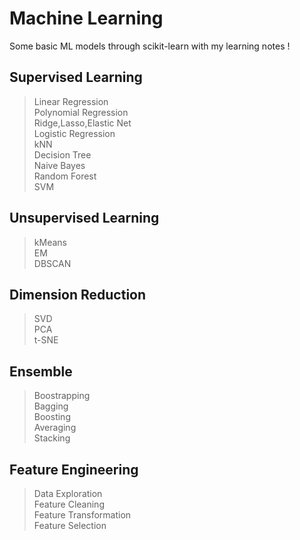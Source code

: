 # Machine Learning
Some basic ML models through scikit-learn with my learning notes !

## Supervised Learning
> Linear Regression  
> Polynomial Regression  
> Ridge,Lasso,Elastic Net  
> Logistic Regression  
> kNN  
> Decision Tree  
> Naive Bayes  
> Random Forest  
> SVM  


## Unsupervised Learning
> kMeans  
> EM  
> DBSCAN  

## Dimension Reduction
> SVD  
> PCA  
> t-SNE  

## Ensemble
> Boostrapping  
> Bagging  
> Boosting  
> Averaging  
> Stacking  

## Feature Engineering
> Data Exploration  
> Feature Cleaning  
> Feature Transformation  
> Feature Selection  
